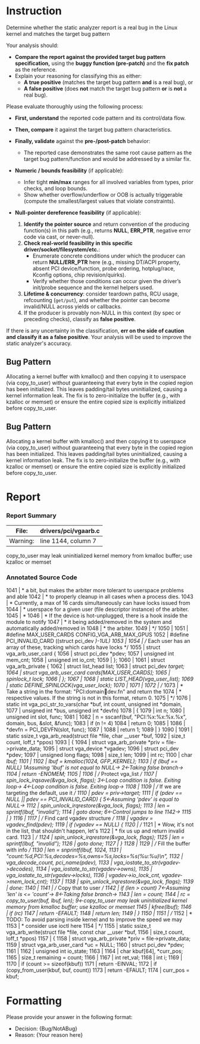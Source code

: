 # Instruction

Determine whether the static analyzer report is a real bug in the Linux kernel and matches the target bug pattern

Your analysis should:
- **Compare the report against the provided target bug pattern specification,** using the **buggy function (pre-patch)** and the **fix patch** as the reference.
- Explain your reasoning for classifying this as either:
  - **A true positive** (matches the target bug pattern **and** is a real bug), or
  - **A false positive** (does **not** match the target bug pattern **or** is **not** a real bug).

Please evaluate thoroughly using the following process:

- **First, understand** the reported code pattern and its control/data flow.
- **Then, compare** it against the target bug pattern characteristics.
- **Finally, validate** against the **pre-/post-patch** behavior:
  - The reported case demonstrates the same root cause pattern as the target bug pattern/function and would be addressed by a similar fix.

- **Numeric / bounds feasibility** (if applicable):
  - Infer tight **min/max** ranges for all involved variables from types, prior checks, and loop bounds.
  - Show whether overflow/underflow or OOB is actually triggerable (compute the smallest/largest values that violate constraints).

- **Null-pointer dereference feasibility** (if applicable):
  1. **Identify the pointer source** and return convention of the producing function(s) in this path (e.g., returns **NULL**, **ERR_PTR**, negative error code via cast, or never-null).
  2. **Check real-world feasibility in this specific driver/socket/filesystem/etc.**:
     - Enumerate concrete conditions under which the producer can return **NULL/ERR_PTR** here (e.g., missing DT/ACPI property, absent PCI device/function, probe ordering, hotplug/race, Kconfig options, chip revision/quirks).
     - Verify whether those conditions can occur given the driver’s init/probe sequence and the kernel helpers used.
  3. **Lifetime & concurrency**: consider teardown paths, RCU usage, refcounting (`get/put`), and whether the pointer can become invalid/NULL across yields or callbacks.
  4. If the producer is provably non-NULL in this context (by spec or preceding checks), classify as **false positive**.

If there is any uncertainty in the classification, **err on the side of caution and classify it as a false positive**. Your analysis will be used to improve the static analyzer's accuracy.

## Bug Pattern

Allocating a kernel buffer with kmalloc() and then copying it to userspace (via copy_to_user) without guaranteeing that every byte in the copied region has been initialized. This leaves padding/tail bytes uninitialized, causing a kernel information leak. The fix is to zero-initialize the buffer (e.g., with kzalloc or memset) or ensure the entire copied size is explicitly initialized before copy_to_user.

## Bug Pattern

Allocating a kernel buffer with kmalloc() and then copying it to userspace (via copy_to_user) without guaranteeing that every byte in the copied region has been initialized. This leaves padding/tail bytes uninitialized, causing a kernel information leak. The fix is to zero-initialize the buffer (e.g., with kzalloc or memset) or ensure the entire copied size is explicitly initialized before copy_to_user.

# Report

### Report Summary

File:| drivers/pci/vgaarb.c
---|---
Warning:| line 1144, column 7
copy_to_user may leak uninitialized kernel memory from kmalloc buffer; use
kzalloc or memset

### Annotated Source Code


1041  |  * a bit, but makes the arbiter more tolerant to userspace problems and able
1042  |  * to properly cleanup in all cases when a process dies.
1043  |  * Currently, a max of 16 cards simultaneously can have locks issued from
1044  |  * userspace for a given user (file descriptor instance) of the arbiter.
1045  |  *
1046  |  * If the device is hot-unplugged, there is a hook inside the module to notify
1047  |  * it being added/removed in the system and automatically added/removed in
1048  |  * the arbiter.
1049  |  */
1050  |
1051  | #define MAX_USER_CARDS CONFIG_VGA_ARB_MAX_GPUS
1052  | #define PCI_INVALID_CARD       ((struct pci_dev *)-1UL)
1053  |
1054  | /* Each user has an array of these, tracking which cards have locks */
1055  | struct vga_arb_user_card {
1056  |  struct pci_dev *pdev;
1057  |  unsigned int mem_cnt;
1058  |  unsigned int io_cnt;
1059  | };
1060  |
1061  | struct vga_arb_private {
1062  |  struct list_head list;
1063  |  struct pci_dev *target;
1064  |  struct vga_arb_user_card cards[MAX_USER_CARDS];
1065  | 	spinlock_t lock;
1066  | };
1067  |
1068  | static LIST_HEAD(vga_user_list);
1069  | static DEFINE_SPINLOCK(vga_user_lock);
1070  |
1071  |
1072  | /*
1073  |  * Take a string in the format: "PCI:domain:bus:dev.fn" and return the
1074  |  * respective values. If the string is not in this format, return 0.
1075  |  */
1076  | static int vga_pci_str_to_vars(char *buf, int count, unsigned int *domain,
1077  |  unsigned int *bus, unsigned int *devfn)
1078  | {
1079  |  int n;
1080  |  unsigned int slot, func;
1081  |
1082  | 	n = sscanf(buf, "PCI:%x:%x:%x.%x", domain, bus, &slot, &func);
1083  |  if (n != 4)
1084  |  return 0;
1085  |
1086  | 	*devfn = PCI_DEVFN(slot, func);
1087  |
1088  |  return 1;
1089  | }
1090  |
1091  | static ssize_t vga_arb_read(struct file *file, char __user *buf,
1092  | 			    size_t count, loff_t *ppos)
1093  | {
1094  |  struct vga_arb_private *priv = file->private_data;
1095  |  struct vga_device *vgadev;
1096  |  struct pci_dev *pdev;
1097  |  unsigned long flags;
1098  | 	size_t len;
1099  |  int rc;
1100  |  char *lbuf;
1101  |
1102  | 	lbuf = kmalloc(1024, GFP_KERNEL);
1103  |  if (lbuf == NULL)
    1Assuming 'lbuf' is not equal to NULL→
    2←Taking false branch→
1104  |  return -ENOMEM;
1105  |
1106  |  /* Protect vga_list */
1107  |  spin_lock_irqsave(&vga_lock, flags);
    3←Loop condition is false.  Exiting loop→
    4←Loop condition is false.  Exiting loop→
1108  |
1109  |  /* If we are targeting the default, use it */
1110  |  pdev = priv->target;
1111  |  if (pdev == NULL || pdev == PCI_INVALID_CARD) {
    5←Assuming 'pdev' is equal to NULL→
1112  |  spin_unlock_irqrestore(&vga_lock, flags);
1113  | 		len = sprintf(lbuf, "invalid");
1114  |  goto done;
    6←Control jumps to line 1142→
1115  | 	}
1116  |
1117  |  /* Find card vgadev structure */
1118  | 	vgadev = vgadev_find(pdev);
1119  |  if (vgadev == NULL) {
1120  |  /*
1121  |  * Wow, it's not in the list, that shouldn't happen, let's
1122  |  * fix us up and return invalid card.
1123  |  */
1124  | 		spin_unlock_irqrestore(&vga_lock, flags);
1125  | 		len = sprintf(lbuf, "invalid");
1126  |  goto done;
1127  | 	}
1128  |
1129  |  /* Fill the buffer with info */
1130  | 	len = snprintf(lbuf, 1024,
1131  |  "count:%d,PCI:%s,decodes=%s,owns=%s,locks=%s(%u:%u)\n",
1132  | 		       vga_decode_count, pci_name(pdev),
1133  | 		       vga_iostate_to_str(vgadev->decodes),
1134  | 		       vga_iostate_to_str(vgadev->owns),
1135  | 		       vga_iostate_to_str(vgadev->locks),
1136  | 		       vgadev->io_lock_cnt, vgadev->mem_lock_cnt);
1137  |
1138  | 	spin_unlock_irqrestore(&vga_lock, flags);
1139  | done:
1140  |
1141  |  /* Copy that to user */
1142  |  if (len > count)
    7←Assuming 'len' is <= 'count'→
    8←Taking false branch→
1143  | 		len = count;
1144  |  rc = copy_to_user(buf, lbuf, len);
    9←copy_to_user may leak uninitialized kernel memory from kmalloc buffer; use kzalloc or memset
1145  | 	kfree(lbuf);
1146  |  if (rc)
1147  |  return -EFAULT;
1148  |  return len;
1149  | }
1150  |
1151  | /*
1152  |  * TODO: To avoid parsing inside kernel and to improve the speed we may
1153  |  * consider use ioctl here
1154  |  */
1155  | static ssize_t vga_arb_write(struct file *file, const char __user *buf,
1156  | 			     size_t count, loff_t *ppos)
1157  | {
1158  |  struct vga_arb_private *priv = file->private_data;
1159  |  struct vga_arb_user_card *uc = NULL;
1160  |  struct pci_dev *pdev;
1161  |
1162  |  unsigned int io_state;
1163  |
1164  |  char kbuf[64], *curr_pos;
1165  | 	size_t remaining = count;
1166  |
1167  |  int ret_val;
1168  |  int i;
1169  |
1170  |  if (count >= sizeof(kbuf))
1171  |  return -EINVAL;
1172  |  if (copy_from_user(kbuf, buf, count))
1173  |  return -EFAULT;
1174  | 	curr_pos = kbuf;

# Formatting

Please provide your answer in the following format:

- Decision: {Bug/NotABug}
- Reason: {Your reason here}
